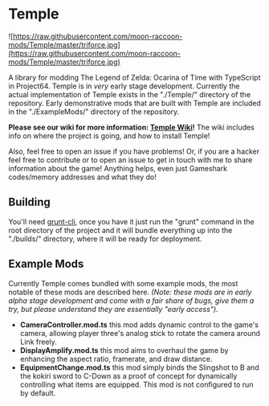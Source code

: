 # Temple

![https://raw.githubusercontent.com/moon-raccoon-mods/Temple/master/triforce.jpg](https://raw.githubusercontent.com/moon-raccoon-mods/Temple/master/triforce.jpg)

A library for modding The Legend of Zelda: Ocarina of Time with TypeScript in Project64. Temple is in _very_ early stage development. Currently the actual implementation of Temple exists in the "./Temple/" directory of the repository. Early demonstrative mods that are built with Temple are included in the "./ExampleMods/" directory of the repository.

__Please see our wiki for more information: [Temple Wiki](https://github.com/moon-raccoon-mods/Temple/wiki)!__ The wiki includes info on where the project is going, and how to install Temple!

Also, feel free to open an issue if you have problems! Or, if you are a hacker feel free to contribute or to open an issue to get in touch with me to share information about the game! Anything helps, even just Gameshark codes/memory addresses and what they do!

## Building
You'll need [grunt-cli](https://github.com/gruntjs/grunt-cli), once you have it just run the "grunt" command in the root directory of the project and it will bundle everything up into the "./builds/" directory, where it will be ready for deployment.

## Example Mods
Currently Temple comes bundled with some example mods, the most notable of these mods are described here. _(Note: these mods are in early alpha stage development and come with a fair share of bugs, give them a try, but please understand they are essentially "early access")._

 * __CameraController.mod.ts__ this mod adds dynamic control to the game's camera, allowing player three's analog stick to rotate the camera around Link freely.
 * __DisplayAmplify.mod.ts__ this mod aims to overhaul the game by enhancing the aspect ratio, framerate, and draw distance.
 * __EquipmentChange.mod.ts__ this mod simply binds the Slingshot to B and the kokiri sword to C-Down as a proof of concept for dynamically controlling what items are equipped. This mod is not configured to run by default. 

